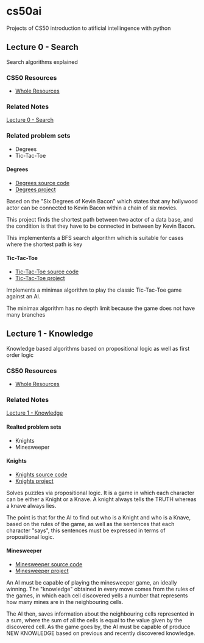 # cs50ai
Projects of CS50 introduction to atificial intellingence with python

## Lecture 0 - Search
Search algorithms explained

### CS50 Resources
- [Whole Resources](https://cs50.harvard.edu/ai/2020/weeks/0/)

### Related Notes
[Lecture 0 - Search](./lectures/lecture_0_search.md)

### Related problem sets
- Degrees
- Tic-Tac-Toe

#### Degrees
- [Degrees source code](./degrees)
- [Degrees project](https://cs50.harvard.edu/ai/2020/projects/0/degrees/)


Based on the "Six Degrees of Kevin Bacon" which states that any hollywood actor
can be connected to Kevin Bacon within a chain of six movies.

This project finds the shortest path between two actor of a data base, and the
condition is that they have to be connected in between by Kevin Bacon.

This implementents a BFS search algorithm which is suitable for cases where the
shortest path is key

#### Tic-Tac-Toe
- [Tic-Tac-Toe source code](./tictactoe)
- [Tic-Tac-Toe project](https://cs50.harvard.edu/ai/2020/projects/0/tictactoe/)


Implements a minimax algorithm to play the classic
Tic-Tac-Toe game against an AI.

The minimax algorithm has no depth limit because the game does not have many
branches


## Lecture 1 - Knowledge
Knowledge based algorithms based on propositional logic as well as first
order logic

### CS50 Resources
- [Whole Resources](https://cs50.harvard.edu/ai/2020/weeks/1/)

### Related Notes
[Lecture 1 - Knowledge](./lectures/lecture_1_knowledge.md)

#### Realted problem sets
- Knights
- Minesweeper

#### Knights
- [Knights source code](./knights)
- [Knights project](https://cs50.harvard.edu/ai/2020/projects/1/knights/)

Solves puzzles via propositional logic. It is a game in which each character
can be either a Knight or a Knave. A knight always tells the TRUTH whereas a
knave always lies.

The point is that for the AI to find out who is a Knight and who is a Knave,
based on the rules of the game, as well as the sentences that each character
"says", this sentences must be expressed in terms of propositional logic.
#### Minesweeper
- [Minesweeper source code](./minsweeper)
- [Minesweeper project](https://cs50.harvard.edu/ai/2020/projects/1/minesweeper/)

An AI must be capable of playing the minesweeper game, an ideally winning.
The "knowledge" obtained in every move comes from the rules of the games, in
which each cell discovered yells a number that represents how many mines are in
the neighbouring cells.

The AI then, saves information about the neighbouring cells represented in a
sum, where the sum of all the cells is equal to the value given by the
discovered cell. As the game goes by, the AI must be capable of produce NEW
KNOWLEDGE based on previous and recently discovered knowledge.
